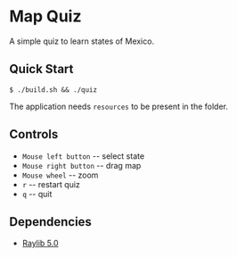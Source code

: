 # Map Quiz

A simple quiz to learn states of Mexico.

## Quick Start

```console
$ ./build.sh && ./quiz
```

The application needs `resources` to be present in the folder. 

## Controls

- `Mouse left button` -- select state
- `Mouse right button` -- drag map
- `Mouse wheel` -- zoom 
- `r` -- restart quiz
- `q` -- quit 

## Dependencies

- [Raylib 5.0](https://github.com/raysan5/raylib)

